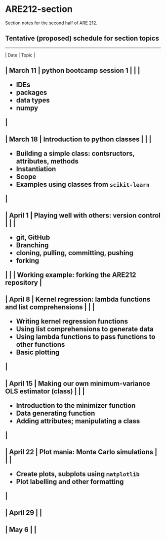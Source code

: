 # ARE212-section
Section notes for the second half of ARE 212.

## Tentative (proposed) schedule for section topics

----
| Date | Topic |

| March 11 | python bootcamp session 1 |
|          | <ul><li>IDEs</li><li>packages</li><li>data types</li><li>numpy</li></ul> |
----

| March 18 | Introduction to python classes |
|          | <ul><li>Building a simple class: contsructors, attributes, methods</li><li>Instantiation</li><li>Scope</li><li>Examples using classes from ``scikit-learn``</li></ul> |	 
----
| April 1 | Playing well with others: version control |
|         | <ul><li>git, GitHub</li><li>Branching</li><li>cloning, pulling, committing, pushing</li><li>forking</li></ul> |
| 	| Working example: forking the ARE212 repository |
----
| April 8 | Kernel regression: lambda functions and list comprehensions |
|         | <ul><li>Writing kernel regression functions</li><li>Using list comprehensions to generate data</li><li>Using lambda functions to pass functions to other functions</li><li>Basic plotting</li></ul> |
---
| April 15 | Making our own minimum-variance OLS estimator (class) |
|          | <ul><li>Introduction to the minimizer function</li><li>Data generating function</li><li>Adding attributes; manipulating a class</li></ul> |
----
| April 22 | Plot mania: Monte Carlo simulations |
|          | <ul><li>Create plots, subplots using ``matplotlib``</li><li>Plot labelling and other formatting</li></ul>|
---
| April 29 | |
----
| May 6 |  |
----
